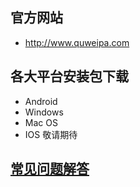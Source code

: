 ## 官方网站
-  http://www.quweipa.com

## 各大平台安装包下载
-  Android
-  Windows
-  Mac OS
-  IOS    敬请期待

## <a href="https://github.com/guowaissr/kexi/wiki">常见问题解答</a>

